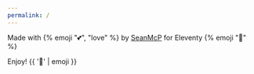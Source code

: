 ```yaml
---
permalink: /
---
```


Made with {% emoji "💕", "love" %} by [SeanMcP](https://seanmcp.com) for Eleventy {% emoji "🎈" %}

Enjoy! {{ '🙌' | emoji }}